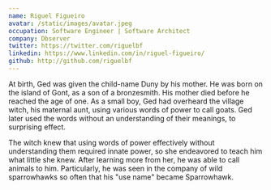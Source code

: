 ```yaml
---
name: Riguel Figueiro
avatar: /static/images/avatar.jpeg
occupation: Software Engineer | Software Architect
company: Dbserver
twitter: https://twitter.com/riguelbf
linkedin: https://www.linkedin.com/in/riguel-figueiro/
github: http://github.com/riguelbf
---
```


At birth, Ged was given the child-name Duny by his mother. He was born on the island of Gont, as a son of a bronzesmith. His mother died before he reached the age of one. As a small boy, Ged had overheard the village witch, his maternal aunt, using various words of power to call goats. Ged later used the words without an understanding of their meanings, to surprising effect.

The witch knew that using words of power effectively without understanding them required innate power, so she endeavored to teach him what little she knew. After learning more from her, he was able to call animals to him. Particularly, he was seen in the company of wild sparrowhawks so often that his "use name" became Sparrowhawk.
